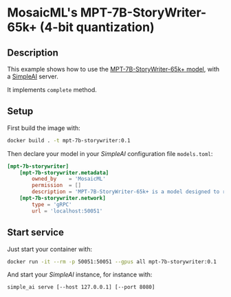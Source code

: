 # MosaicML's MPT-7B-StoryWriter-65k+ (4-bit quantization)

## Description

This example shows how to use the [MPT-7B-StoryWriter-65k+ model](https://huggingface.co/mosaicml/mpt-7b-storywriter), with a [SimpleAI](https://github.com/lhenault/simpleAI) server.

It implements `complete` method.

## Setup

First build the image with:

```bash
docker build . -t mpt-7b-storywriter:0.1
```

Then declare your model in your *SimpleAI* configuration file `models.toml`:

```toml
[mpt-7b-storywriter]
    [mpt-7b-storywriter.metadata]
        owned_by    = 'MosaicML'
        permission  = []
        description = 'MPT-7B-StoryWriter-65k+ is a model designed to read and write fictional stories with super long context lengths. It was built by finetuning MPT-7B with a context length of 65k tokens on a filtered fiction subset of the books3 dataset. At inference time, thanks to ALiBi, MPT-7B-StoryWriter-65k+ can extrapolate even beyond 65k tokens.'
    [mpt-7b-storywriter.network]
        type = 'gRPC'
        url = 'localhost:50051'
```

## Start service

Just start your container with:

```bash
docker run -it --rm -p 50051:50051 --gpus all mpt-7b-storywriter:0.1
```

And start your *SimpleAI* instance, for instance with:

```bash
simple_ai serve [--host 127.0.0.1] [--port 8080]
```
